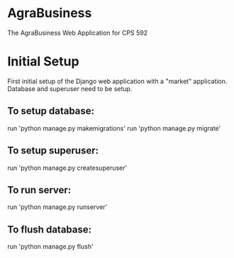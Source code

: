 # AgraBusiness
The AgraBusiness Web Application for CPS 592

# Initial Setup
First initial setup of the Django web application with a "market" application. Database and superuser need to be setup.

## To setup database:
run 'python manage.py makemigrations'
run 'python manage.py migrate'

## To setup superuser:
run 'python manage.py createsuperuser'

## To run server:
run 'python manage.py runserver'

## To flush database:
run 'python manage.py flush'
